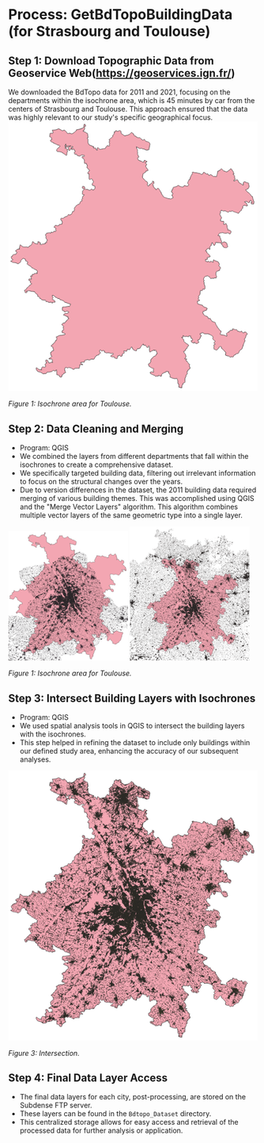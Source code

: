# Process: GetBdTopoBuildingData (for Strasbourg and Toulouse)

## Step 1: Download Topographic Data from Geoservice Web(https://geoservices.ign.fr/)
We downloaded the BdTopo data for 2011 and 2021, focusing on the departments within the isochrone area, which is 45 minutes by car from the centers of Strasbourg and Toulouse. This approach ensured that the data was highly relevant to our study's specific geographical focus.
![Description de l'image](/img/isochrone_Toulouse.png)

*Figure 1: Isochrone area for Toulouse.*

## Step 2: Data Cleaning and Merging
* Program: QGIS
* We combined the layers from different departments that fall within the isochrones to create a comprehensive dataset.
* We specifically targeted building data, filtering out irrelevant information to focus on the structural changes over the years.
* Due to version differences in the dataset, the 2011 building data required merging of various building themes. This was accomplished using QGIS and the "Merge Vector Layers" algorithm. This algorithm combines multiple vector layers of the same geometric type into a single layer.

<p float="left">
  <img src="/img/buildingFusion.png" width="48%" />
  <img src="/img/buildingIntersection.png" width="48%" /> 
</p>

*Figure 1: Isochrone area for Toulouse.*

## Step 3: Intersect Building Layers with Isochrones
* Program: QGIS
* We used spatial analysis tools in QGIS to intersect the building layers with the isochrones.
* This step helped in refining the dataset to include only buildings within our defined study area, enhancing the accuracy of our subsequent analyses.

![Description de l'image](/img/buildingIntersectWithIsochrone.png)

*Figure 3: Intersection.*

## Step 4: Final Data Layer Access
* The final data layers for each city, post-processing, are stored on the Subdense FTP server.
* These layers can be found in the `Bdtopo_Dataset` directory.
* This centralized storage allows for easy access and retrieval of the processed data for further analysis or application.
